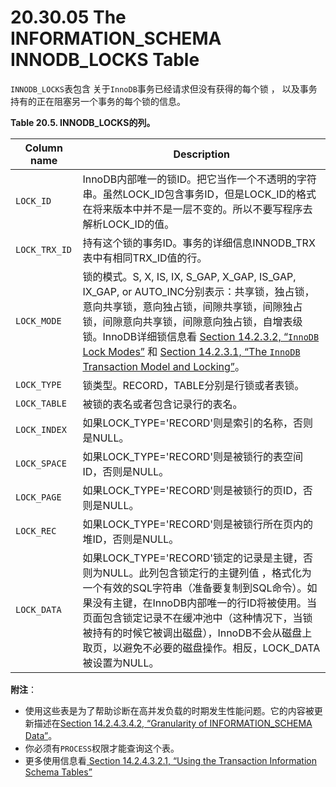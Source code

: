 # 20.30.05 The INFORMATION_SCHEMA INNODB_LOCKS Table

`INNODB_LOCKS`表包含 关于`InnoDB`事务已经请求但没有获得的每个锁 ， 以及事务持有的正在阻塞另一个事务的每个锁的信息。

**Table 20.5. INNODB_LOCKS的列。**

<table>
<thead>
<tr>
	<th scope="col">Column name</th>
	<th scope="col">Description</th>
</tr>
</thead>

<tbody>
<tr>
	<td scope="row"><code class="literal">LOCK_ID</code></td>
	<td>InnoDB内部唯一的锁ID。把它当作一个不透明的字符串。虽然LOCK_ID包含事务ID，但是LOCK_ID的格式在将来版本中并不是一层不变的。所以不要写程序去解析LOCK_ID的值。</td>
</tr>

<tr>
	<td scope="row"><code class="literal">LOCK_TRX_ID</code></td>
	<td>持有这个锁的事务ID。事务的详细信息INNODB_TRX表中有相同TRX_ID值的行。</td>
</tr>

<tr>
	<td scope="row"><code class="literal">LOCK_MODE</code></td>
	<td>锁的模式。S, X, IS, IX, S_GAP, X_GAP, IS_GAP, IX_GAP, or AUTO_INC分别表示：共享锁，独占锁，意向共享锁，意向独占锁，间隙共享锁，间隙独占锁，间隙意向共享锁，间隙意向独占锁，自增表级锁。InnoDB详细锁信息看 <a class="xref" href="innodb-lock-modes.html" title="14.2.3.2. InnoDB Lock Modes">Section 14.2.3.2, “<code class="literal">InnoDB</code> Lock Modes”</a> 和 <a class="xref" href="innodb-transaction-model.html" title="14.2.3.1. The InnoDB Transaction Model and Locking">Section 14.2.3.1, “The <code class="literal">InnoDB</code> Transaction Model and Locking”</a>。
    </td>
</tr>

<tr>
	<td scope="row"><code class="literal">LOCK_TYPE</code></td>
	<td>锁类型。RECORD，TABLE分别是行锁或者表锁。</td>
</tr>

<tr>
	<td scope="row"><code class="literal">LOCK_TABLE</code></td>
	<td>被锁的表名或者包含记录行的表名。</td>
</tr>

<tr>
	<td scope="row"><code class="literal">LOCK_INDEX</code></td>
	<td>如果LOCK_TYPE='RECORD'则是索引的名称，否则是NULL。</td>
</tr>

<tr>
	<td scope="row"><code class="literal">LOCK_SPACE</code></td>
	<td>如果LOCK_TYPE='RECORD'则是被锁行的表空间ID，否则是NULL。</td>
</tr>

<tr>
	<td scope="row"><code class="literal">LOCK_PAGE</code></td>
	<td>如果LOCK_TYPE='RECORD'则是被锁行的页ID，否则是NULL。</td>
</tr>

<tr>
	<td scope="row"><code class="literal">LOCK_REC</code></td>
	<td>如果LOCK_TYPE='RECORD'则是被锁行所在页内的堆ID，否则是NULL。</td>
</tr>

<tr>
	<td scope="row"><code class="literal">LOCK_DATA</code></td>
	<td>如果LOCK_TYPE='RECORD'锁定的记录是主键，否则为NULL。此列包含锁定行的主键列值 ，格式化为一个有效的SQL字符串（准备要复制到SQL命令）。如果没有主键，在InnoDB内部唯一的行ID将被使用。当页面包含锁定记录不在缓冲池中（这种情况下，当锁被持有的时候它被调出磁盘），InnoDB不会从磁盘上取页，以避免不必要的磁盘操作。相反，LOCK_DATA被设置为NULL。</td>
</tr>
</tbody>
</table>

**附注**：

- 使用这些表是为了帮助诊断在高并发负载的时期发生性能问题。它的内容被更新描述在[Section 14.2.4.3.4.2, “Granularity of INFORMATION_SCHEMA Data”]()。
- 你必须有`PROCESS`权限才能查询这个表。
- 更多使用信息看[ Section 14.2.4.3.2.1, “Using the Transaction Information Schema Tables”]()